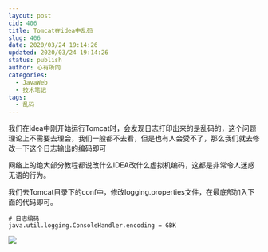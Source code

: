 ```yaml
---
layout: post
cid: 406
title: Tomcat在idea中乱码
slug: 406
date: 2020/03/24 19:14:26
updated: 2020/03/24 19:14:26
status: publish
author: 心有所向
categories: 
  - JavaWeb
  - 技术笔记
tags: 
  - 乱码
---
```



我们在idea中刚开始运行Tomcat时，会发现日志打印出来的是乱码的，这个问题理论上不需要去理会，我们一般都不去看，但是也有人会受不了，那么我们就去修改一下这个日志输出的编码即可

网络上的绝大部分教程都说改什么IDEA改什么虚拟机编码，这都是非常令人迷惑无语的行为。

我们去Tomcat目录下的conf中，修改logging.properties文件，在最底部加入下面的代码即可。

```properties
# 日志编码
java.util.logging.ConsoleHandler.encoding = GBK
```

![](https://cdn.xn2001.com/2020/03/24/20200324191215.png)